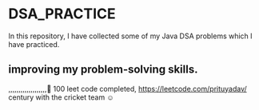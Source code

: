 # DSA_PRACTICE

In this repository, I have collected some of my Java DSA problems which I have practiced.


## improving my problem-solving skills.
,,,,,,,,,,,,,,,,,,,🙂
100 leet code completed, https://leetcode.com/prituyadav/
century with the cricket team ☺
